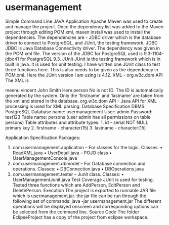 # usermanagement

Simple Command Line JAVA Application
Apache Maven was used to create and manage the project. 
Once the dependency list was added to the Maven project through editing POM.xml, maven install was used to install the dependencies. The dependencies are - JDBC driver which is the database driver to connect to PostgreSQL, and JUnit, the testing framework. 
JDBC
JDBC is Java Database Connectivity driver. The dependency was given in the POM.xml file. The version of the JDBC for PostgreSQL used is 9.3-1104-jdbc41 for PostgreSQL 9.3. 
JUnit 
JUnit is the testing framework which is in built in java. It is used for unit testing. I have written one JUnit class to test three functions here. This is also needs to be given as the dependency in POM.xml. Here the JUnit version I am using is 4.12.
XML - org.w3c.dom API
The XML is 
<?xml version="1.0"?>
<persons>
	<person No="1">
		<firstname>meenu</firstname>
		<lastname>vincent</lastname>
	</person>
	<person No="2">
		<firstname>John</firstname>
		<lastname>Smith</lastname>
	</person>
</persons>
Here person No is not ID. The ID is automatically generated by the system. Only the ‘firstname’ and ‘lastname’ are taken from the xml and stored in the database. org.w3c.dom API – Java API for XML processing is used for XML parsing.
Database Specification
DBMS: PostgreSQL
Database name: usermanagement
User: admin
Password: test123
Table name: persons 
(user admin has all permissions on table persons)
Table attributes and attribute types:
1.	id - serial NOT NULL primary key
2.	firstname - character(15)
3.	lastname - character(15)

Application Specification
Packages: 
1.	com.usermanagement.application – For classes for the logic.
Classes: 
•	ReadXML.java
•	UserDetail.java – POJO class
•	UserManagementConsole.java
2.	com.usermanagement.dbmodel – For Database connection and operations.
Classes:
•	DBConnection.java
•	DBOperations.java
3.	com.usermanagement.tester – Junit class.
Classes:
•	UserManagementJunit.java
Test Coverage
JUnit is used for testing. Tested three functions which are AddPerson, EditPerson and DeletePerson.
Execution
The project is exported to runnable JAR file which is usermanagement.jar. the jar file can be run through the following set of commands:
java -jar usermanagement.jar
The different operations will be displayed onscreen and corresponding options can be selected from the command line.
Source Code
The folder EclipseProject has a copy of the project from eclipse workspace.
